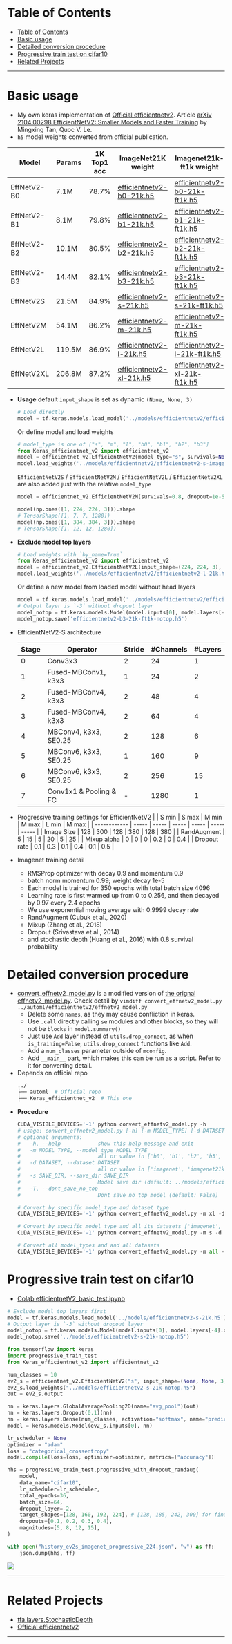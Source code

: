 # Table of Contents
<!-- TOC depthFrom:1 depthTo:6 withLinks:1 updateOnSave:1 orderedList:0 -->

- [Table of Contents](#table-of-contents)
- [Basic usage](#basic-usage)
- [Detailed conversion procedure](#detailed-conversion-procedure)
- [Progressive train test on cifar10](#progressive-train-test-on-cifar10)
- [Related Projects](#related-projects)

<!-- /TOC -->
***
# Basic usage
  - My own keras implementation of [Official efficientnetv2](https://github.com/google/automl/tree/master/efficientnetv2). Article [arXiv 2104.00298 EfficientNetV2: Smaller Models and Faster Training](https://arxiv.org/abs/2104.00298) by Mingxing Tan, Quoc V. Le.
  - `h5` model weights converted from official publication.

  | Model       | Params |1K Top1 acc | ImageNet21K weight | Imagenet21k-ft1k weight |
  | ----------- | ----- | -------- | ------------------ | ----------------------- |
  | EffNetV2-B0 | 7.1M  | 78.7% | [efficientnetv2-b0-21k.h5](https://github.com/leondgarse/Keras_efficientnet_v2/releases/download/v1.0.0/efficientnetv2-b0-21k.h5)|[efficientnetv2-b0-21k-ft1k.h5](https://github.com/leondgarse/Keras_efficientnet_v2/releases/download/v1.0.0/efficientnetv2-b0-21k-ft1k.h5)|
  | EffNetV2-B1 | 8.1M  | 79.8% | [efficientnetv2-b1-21k.h5](https://github.com/leondgarse/Keras_efficientnet_v2/releases/download/v1.0.0/efficientnetv2-b1-21k.h5)|[efficientnetv2-b1-21k-ft1k.h5](https://github.com/leondgarse/Keras_efficientnet_v2/releases/download/v1.0.0/efficientnetv2-b1-21k-ft1k.h5)|
  | EffNetV2-B2 | 10.1M | 80.5% | [efficientnetv2-b2-21k.h5](https://github.com/leondgarse/Keras_efficientnet_v2/releases/download/v1.0.0/efficientnetv2-b2-21k.h5)|[efficientnetv2-b2-21k-ft1k.h5](https://github.com/leondgarse/Keras_efficientnet_v2/releases/download/v1.0.0/efficientnetv2-b2-21k-ft1k.h5)|
  | EffNetV2-B3 | 14.4M | 82.1% | [efficientnetv2-b3-21k.h5](https://github.com/leondgarse/Keras_efficientnet_v2/releases/download/v1.0.0/efficientnetv2-b3-21k.h5)|[efficientnetv2-b3-21k-ft1k.h5](https://github.com/leondgarse/Keras_efficientnet_v2/releases/download/v1.0.0/efficientnetv2-b3-21k-ft1k.h5)|
  | EffNetV2S   | 21.5M | 84.9% | [efficientnetv2-s-21k.h5](https://github.com/leondgarse/Keras_efficientnet_v2/releases/download/v1.0.0/efficientnetv2-s-21k.h5) |[efficientnetv2-s-21k-ft1k.h5](https://github.com/leondgarse/Keras_efficientnet_v2/releases/download/v1.0.0/efficientnetv2-s-21k-ft1k.h5)|
  | EffNetV2M   | 54.1M | 86.2% | [efficientnetv2-m-21k.h5](https://github.com/leondgarse/Keras_efficientnet_v2/releases/download/v1.0.0/efficientnetv2-m-21k.h5) |[efficientnetv2-m-21k-ft1k.h5](https://github.com/leondgarse/Keras_efficientnet_v2/releases/download/v1.0.0/efficientnetv2-m-21k-ft1k.h5)|
  | EffNetV2L   | 119.5M| 86.9% | [efficientnetv2-l-21k.h5](https://github.com/leondgarse/Keras_efficientnet_v2/releases/download/v1.0.0/efficientnetv2-l-21k.h5) |[efficientnetv2-l-21k-ft1k.h5](https://github.com/leondgarse/Keras_efficientnet_v2/releases/download/v1.0.0/efficientnetv2-l-21k-ft1k.h5)|
  | EffNetV2XL  | 206.8M| 87.2% | [efficientnetv2-xl-21k.h5](https://github.com/leondgarse/Keras_efficientnet_v2/releases/download/v1.0.0/efficientnetv2-xl-21k.h5)|[efficientnetv2-xl-21k-ft1k.h5](https://github.com/leondgarse/Keras_efficientnet_v2/releases/download/v1.0.0/efficientnetv2-xl-21k-ft1k.h5)|

  - **Usage** default `input_shape` is set as dynamic `(None, None, 3)`
    ```py
    # Load directly
    model = tf.keras.models.load_model('../models/efficientnetv2/efficientnetv2-b0-21k.h5')
    ```
    Or define model and load weights
    ```py
    # model_type is one of ["s", "m", "l", "b0", "b1", "b2", "b3"]
    from Keras_efficientnet_v2 import efficientnet_v2
    model = efficientnet_v2.EfficientNetV2(model_type="s", survivals=None, dropout=0.2, classes=1000, classifier_activation=None)
    model.load_weights('../models/efficientnetv2/efficientnetv2-s-imagenet.h5')
    ```
    `EfficientNetV2S` / `EfficientNetV2M` / `EfficientNetV2L` / `EfficientNetV2XL` are also added just with the relative `model_type`
    ```py
    model = efficientnet_v2.EfficientNetV2M(survivals=0.8, dropout=1e-6, classes=0, classifier_activation=None)

    model(np.ones([1, 224, 224, 3])).shape
    # TensorShape([1, 7, 7, 1280])
    model(np.ones([1, 384, 384, 3])).shape
    # TensorShape([1, 12, 12, 1280])
    ```
  - **Exclude model top layers**
    ```py
    # Load weights with `by_name=True`
    from Keras_efficientnet_v2 import efficientnet_v2
    model = efficientnet_v2.EfficientNetV2L(input_shape=(224, 224, 3), survivals=None, dropout=1e-6, classes=0)
    model.load_weights('../models/efficientnetv2/efficientnetv2-l-21k.h5', by_name=True)
    ```
    Or define a new model from loaded model without head layers
    ```py
    model = tf.keras.models.load_model('../models/efficientnetv2/efficientnetv2-b3-21k-ft1k.h5')
    # Output layer is `-3` without dropout layer
    model_notop = tf.keras.models.Model(model.inputs[0], model.layers[-4].output)
    model_notop.save('efficientnetv2-b3-21k-ft1k-notop.h5')
    ```
  - EfficientNetV2-S architecture

    | Stage | Operator               | Stride | #Channels | #Layers |
    | ----- | ---------------------- | ------ | --------- | ------- |
    | 0     | Conv3x3                | 2      | 24        | 1       |
    | 1     | Fused-MBConv1, k3x3    | 1      | 24        | 2       |
    | 2     | Fused-MBConv4, k3x3    | 2      | 48        | 4       |
    | 3     | Fused-MBConv4, k3x3    | 2      | 64        | 4       |
    | 4     | MBConv4, k3x3, SE0.25  | 2      | 128       | 6       |
    | 5     | MBConv6, k3x3, SE0.25  | 1      | 160       | 9       |
    | 6     | MBConv6, k3x3, SE0.25  | 2      | 256       | 15      |
    | 7     | Conv1x1 & Pooling & FC | -      | 1280      | 1       |

  - Progressive training settings for EfficientNetV2
    |              | S min | S max | M min | M max | L min | M max |
    | ------------ | ----- | ----- | ----- | ----- | ----- | ----- |
    | Image Size   | 128   | 300   | 128   | 380   | 128   | 380   |
    | RandAugment  | 5     | 15    | 5     | 20    | 5     | 25    |
    | Mixup alpha  | 0     | 0     | 0     | 0.2   | 0     | 0.4   |
    | Dropout rate | 0.1   | 0.3   | 0.1   | 0.4   | 0.1   | 0.5   |

  - Imagenet training detail
    - RMSProp optimizer with decay 0.9 and momentum 0.9
    - batch norm momentum 0.99; weight decay 1e-5
    - Each model is trained for 350 epochs with total batch size 4096
    - Learning rate is first warmed up from 0 to 0.256, and then decayed by 0.97 every 2.4 epochs
    - We use exponential moving average with 0.9999 decay rate
    - RandAugment (Cubuk et al., 2020)
    - Mixup (Zhang et al., 2018)
    - Dropout (Srivastava et al., 2014)
    - and stochastic depth (Huang et al., 2016) with 0.8 survival probability
# Detailed conversion procedure
  - [convert_effnetv2_model.py](convert_effnetv2_model.py) is a modified version of [the orignal effnetv2_model.py](https://github.com/google/automl/blob/master/efficientnetv2/effnetv2_model.py). Check detail by `vimdiff convert_effnetv2_model.py ../automl/efficientnetv2/effnetv2_model.py`
    - Delete some `names`, as they may cause confliction in keras.
    - Use `.call` directly calling `se` modules and other blocks, so they will not be `blocks` in `model.summary()`
    - Just use `Add` layer instead of `utils.drop_connect`, as when `is_training=False`, `utils.drop_connect` functions like `Add`.
    - Add a `num_classes` parameter outside of `mconfig`.
    - Add `__main__` part, which makes this can be run as a script. Refer to it for converting detail.
  - Depends on official repo
    ```sh
    ../
    ├── automl  # Official repo
    ├── Keras_efficientnet_v2  # This one
    ```
  - **Procedure**
    ```py
    CUDA_VISIBLE_DEVICES='-1' python convert_effnetv2_model.py -h
    # usage: convert_effnetv2_model.py [-h] [-m MODEL_TYPE] [-d DATASET] [-s SAVE_DIR] [-T]
    # optional arguments:
    #   -h, --help            show this help message and exit
    #   -m MODEL_TYPE, --model_type MODEL_TYPE
    #                         all or value in ['b0', 'b1', 'b2', 'b3', 's', 'm', 'l', 'xl'] (default: s)
    #   -d DATASET, --dataset DATASET
    #                         all or value in ['imagenet', 'imagenet21k', 'imagenetft'] (default: imagenet)
    #   -s SAVE_DIR, --save_dir SAVE_DIR
    #                         Model save dir (default: ../models/efficientnetv2)
    #   -T, --dont_save_no_top
    #                         Dont save no_top model (default: False)

    # Convert by specific model_type and dataset type
    CUDA_VISIBLE_DEVICES='-1' python convert_effnetv2_model.py -m xl -d imagenet21k

    # Convert by specific model_type and all its datasets ['imagenet', 'imagenet21k', 'imagenetft']
    CUDA_VISIBLE_DEVICES='-1' python convert_effnetv2_model.py -m s -d all

    # Convert all model_types and and all datasets
    CUDA_VISIBLE_DEVICES='-1' python convert_effnetv2_model.py -m all -d all
    ```
# Progressive train test on cifar10
  - [Colab efficientnetV2_basic_test.ipynb](https://colab.research.google.com/drive/1vmAEfF9tUgK2gkrS5qVftadTyUcX343D?usp=sharing)
  ```py
  # Exclude model top layers first
  model = tf.keras.models.load_model('../models/efficientnetv2-s-21k.h5')
  # Output layer is `-3` without dropout layer
  model_notop = tf.keras.models.Model(model.inputs[0], model.layers[-4].output)
  model_notop.save('../models/efficientnetv2-s-21k-notop.h5')
  ```
  ```py
  from tensorflow import keras
  import progressive_train_test
  from Keras_efficientnet_v2 import efficientnet_v2

  num_classes = 10
  ev2_s = efficientnet_v2.EfficientNetV2("s", input_shape=(None, None, 3), classes=0)
  ev2_s.load_weights("../models/efficientnetv2-s-21k-notop.h5")
  out = ev2_s.output

  nn = keras.layers.GlobalAveragePooling2D(name="avg_pool")(out)
  nn = keras.layers.Dropout(0.1)(nn)
  nn = keras.layers.Dense(num_classes, activation="softmax", name="predictions", dtype="float32")(nn)
  model = keras.models.Model(ev2_s.inputs[0], nn)

  lr_scheduler = None
  optimizer = "adam"
  loss = "categorical_crossentropy"
  model.compile(loss=loss, optimizer=optimizer, metrics=["accuracy"])

  hhs = progressive_train_test.progressive_with_dropout_randaug(
      model,
      data_name="cifar10",
      lr_scheduler=lr_scheduler,
      total_epochs=36,
      batch_size=64,
      dropout_layer=-2,
      target_shapes=[128, 160, 192, 224], # [128, 185, 242, 300] for final shape (300, 300)
      dropouts=[0.1, 0.2, 0.3, 0.4],
      magnitudes=[5, 8, 12, 15],
  )

  with open("history_ev2s_imagenet_progressive_224.json", "w") as ff:
      json.dump(hhs, ff)
  ```
  ![](cifar10_progressive_train.svg)
***

# Related Projects
  - [tfa.layers.StochasticDepth](https://www.tensorflow.org/addons/api_docs/python/tfa/layers/StochasticDepth)
  - [Official efficientnetv2](https://github.com/google/automl/tree/master/efficientnetv2)
***
